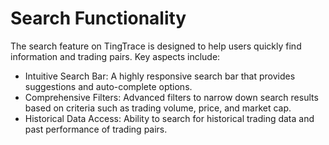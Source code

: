 # Search Functionality

The search feature on TingTrace is designed to help users quickly find information and trading pairs. Key aspects include:

* Intuitive Search Bar: A highly responsive search bar that provides suggestions and auto-complete options.
* Comprehensive Filters: Advanced filters to narrow down search results based on criteria such as trading volume, price, and market cap.
* Historical Data Access: Ability to search for historical trading data and past performance of trading pairs.
